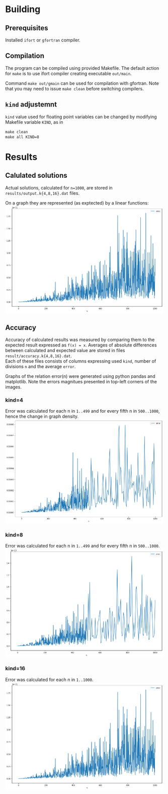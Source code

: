 # Building
## Prerequisites

Installed `ifort` or `gfortran` compiler.

## Compilation

The program can be compiled using provided Makefile.
The default action for `make` is to use ifort compiler creating
executable `out/main`. 

Command `make out/gmain` can be used
for compilation with gfortran. Note that you may need to issue `make clean`
before switching compilers.

## `kind` adjustemnt


`kind` value used for floating point variables can be changed by modifying Makefile variable `KIND`, as in
```
make clean
make all KIND=8
```

# Results

## Calulated solutions 

Actual solutions, calculated for `n=1000`, are stored in `results/output.k{4,8,16}.dat` files.

On a graph they are represented (as exptected) by a linear functions:
![output](results/accuracy.k16.png)

## Accuracy

Accuracy of calculated results was measured by comparing them to the expected result expressed as `f(x) = x`.
Averages of absolute differences between calculated and expected value are stored in files `result/accuracy.k{4,8,16}.dat`.  
Each of these files consists of columns expressing used `kind`, number of divisions `n` and the average `error`.

Graphs of the relation error(n) were generated using python pandas and matplotlib. Note the errors magnitues presented in top-left corners of the images.

### kind=4
Error was calculated for each n in `1..499` and for every fifth n in `500..1000`, hence the change in graph density.
![kind4graph](results/accuracy.k4.png)

### kind=8
Error was calculated for each n in `1..499` and for every fifth n in `500..1000`.
![kind8graph](results/accuracy.k8.png)

### kind=16
Error was calculated for each n in `1..1000`.
![kind16graph](results/accuracy.k16.png)

